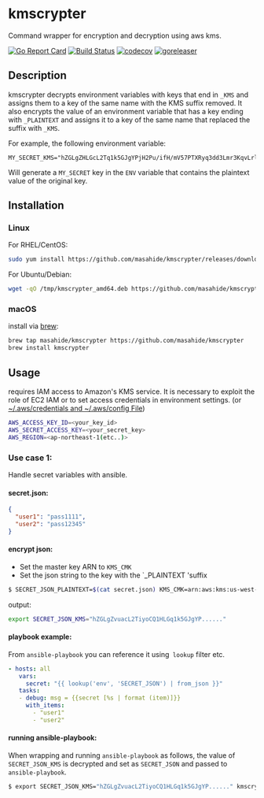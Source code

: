 # kmscrypter

Command wrapper for encryption and decryption using aws kms.

[![Go Report Card](https://goreportcard.com/badge/github.com/masahide/kmscrypter)](https://goreportcard.com/report/github.com/masahide/kmscrypter)
[![Build Status](https://travis-ci.org/masahide/kmscrypter.svg?branch=master)](https://travis-ci.org/masahide/kmscrypter)
[![codecov](https://codecov.io/gh/masahide/kmscrypter/branch/master/graph/badge.svg)](https://codecov.io/gh/masahide/kmscrypter)
[![goreleaser](https://img.shields.io/badge/powered%20by-goreleaser-green.svg?style=flat-square)](https://github.com/goreleaser)

## Description

kmscrypter decrypts environment variables with keys that end in `_KMS` and assigns them to a key of the same name with the KMS suffix removed.
It also encrypts the value of an environment variable that has a key ending with `_PLAINTEXT` and assigns it to a key of the same name that replaced the suffix with `_KMS`.

For example, the following environment variable:
```
MY_SECRET_KMS="hZGLgZHLGcL2Tq1k5GJgYPjH2Pu/ifH/mV57PTXRyq3dd3Lmr3KqvLrlnoneZ...."
```
Will generate a `MY_SECRET` key in the `ENV` variable that contains the plaintext value of the original key.

## Installation

### Linux

For RHEL/CentOS:

```bash
sudo yum install https://github.com/masahide/kmscrypter/releases/download/v0.1.0/kmscrypter_amd64.rpm
```

For Ubuntu/Debian:

```bash
wget -qO /tmp/kmscrypter_amd64.deb https://github.com/masahide/kmscrypter/releases/download/v0.1.0/kmscrypter_amd64.deb && sudo dpkg -i /tmp/kmscrypter_amd64.deb
```

### macOS


install via [brew](https://brew.sh):

```bash
brew tap masahide/kmscrypter https://github.com/masahide/kmscrypter
brew install kmscrypter
```


## Usage

requires IAM access to Amazon's KMS service. 
It is necessary to exploit the role of EC2 IAM or to set access credentials in environment settings.
(or [~/.aws/credentials and ~/.aws/config File](https://docs.aws.amazon.com/cli/latest/userguide/cli-config-files.html))

```bash
AWS_ACCESS_KEY_ID=<your_key_id>
AWS_SECRET_ACCESS_KEY=<your_secret_key>
AWS_REGION=<ap-northeast-1(etc..)>
```


### Use case 1:

Handle secret variables with ansible.

#### secret.json:
```json
{
  "user1": "pass1111",
  "user2": "pass12345"
}
```

#### encrypt json:
* Set the master key ARN to `KMS_CMK`
* Set the json string to the key with the `_PLAINTEXT 'suffix
```bash
$ SECRET_JSON_PLAINTEXT=$(cat secret.json) KMS_CMK=arn:aws:kms:us-west-2:111122223333:key/1234abcd-12ab-34cd-56ef-1234567890ab kmscrypter
```
output:
```bash
export SECRET_JSON_KMS="hZGLgZvuacL2TiyoCQ1HLGq1k5GJgYP......"
```


#### playbook example:
From `ansible-playbook` you can reference it using` lookup` filter etc.
```yaml
- hosts: all
   vars:
     secret: "{{ lookup('env', 'SECRET_JSON') | from_json }}"
   tasks:
   - debug: msg = {{secret [%s | format (item)]}}
     with_items:
       - "user1"
       - "user2"
```


#### running ansible-playbook:
When wrapping and running `ansible-playbook` as follows, the value of` SECRET_JSON_KMS` is decrypted and set as `SECRET_JSON` and passed to` ansible-playbook`.
```bash
$ export SECRET_JSON_KMS="hZGLgZvuacL2TiyoCQ1HLGq1k5GJgYP......" kmscrypter | ansible-playbook site.yml
```

